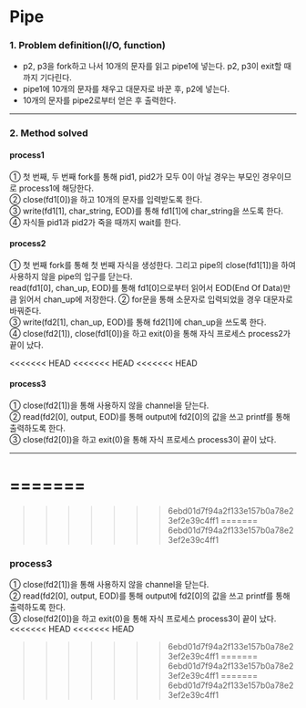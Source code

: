 # Pipe

### 1. Problem definition(I/O, function)  
 * p2, p3을 fork하고 나서 10개의 문자를 읽고 pipe1에 넣는다. p2, p3이 exit할 때까지 기다린다.  
 * pipe1에 10개의 문자를 채우고 대문자로 바꾼 후, p2에 넣는다.  
 * 10개의 문자를 pipe2로부터 얻은 후 출력한다.  
---------------------------------------------
### 2. Method solved  
#### process1  
 ① 첫 번째, 두 번째 fork를 통해 pid1, pid2가 모두 0이 아닐 경우는 부모인 경우이므로 process1에 해당한다.  
 ② close(fd1[0])을 하고 10개의 문자를 입력받도록 한다.  
 ③ write(fd1[1], char_string, EOD)를 통해 fd1[1]에 char_string을 쓰도록 한다.  
 ④ 자식들 pid1과 pid2가 죽을 때까지 wait를 한다.  

#### process2  
 ① 첫 번째 fork를 통해 첫 번째 자식을 생성한다. 그리고 pipe의 close(fd1[1])을 하여 사용하지 않을 pipe의 입구를 닫는다.  
 read(fd1[0], chan_up, EOD)를 통해 fd1[0]으로부터 읽어서 EOD(End Of Data)만큼 읽어서 chan_up에 저장한다.
 ② for문을 통해 소문자로 입력되었을 경우 대문자로 바꿔준다.  
 ③ write(fd2[1], chan_up, EOD)를 통해 fd2[1]에 chan_up을 쓰도록 한다.  
 ④ close(fd2[1]), close(fd1[0])을 하고 exit(0)을 통해 자식 프로세스 process2가 끝이 났다.  

<<<<<<< HEAD
<<<<<<< HEAD
<<<<<<< HEAD
#### process3  
 ① close(fd2[1])을 통해 사용하지 않을 channel을 닫는다.  
 ② read(fd2[0], output, EOD)를 통해 output에 fd2[0]의 값을 쓰고 printf를 통해 출력하도록 한다.  
 ③ close(fd2[0])을 하고 exit(0)을 통해 자식 프로세스 process3이 끝이 났다.  

----------------------------
=======
=======
>>>>>>> 6ebd01d7f94a2f133e157b0a78e23ef2e39c4ff1
=======
>>>>>>> 6ebd01d7f94a2f133e157b0a78e23ef2e39c4ff1
### process3  
 ① close(fd2[1])을 통해 사용하지 않을 channel을 닫는다.  
 ② read(fd2[0], output, EOD)를 통해 output에 fd2[0]의 값을 쓰고 printf를 통해 출력하도록 한다.  
 ③ close(fd2[0])을 하고 exit(0)을 통해 자식 프로세스 process3이 끝이 났다.  
<<<<<<< HEAD
<<<<<<< HEAD
>>>>>>> 6ebd01d7f94a2f133e157b0a78e23ef2e39c4ff1
=======
>>>>>>> 6ebd01d7f94a2f133e157b0a78e23ef2e39c4ff1
=======
>>>>>>> 6ebd01d7f94a2f133e157b0a78e23ef2e39c4ff1
